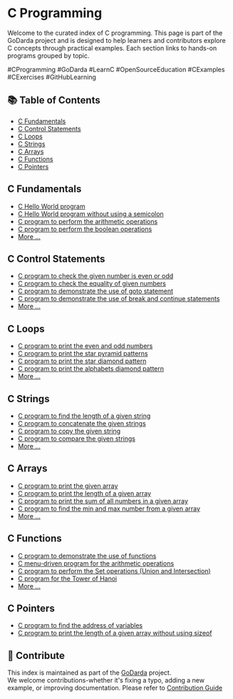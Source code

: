 # C Programming

Welcome to the curated index of C programming. This page is part of the GoDarda project and is designed to help learners and contributors explore C concepts through practical examples. Each section links to hands-on programs grouped by topic.

#CProgramming #GoDarda #LearnC #OpenSourceEducation #CExamples #CExercises #GitHubLearning

## 📚 Table of Contents

- [C Fundamentals](#c-fundamentals)
- [C Control Statements](#c-control-statements)
- [C Loops](#c-loops)
- [C Strings](#c-strings)
- [C Arrays](#c-arrays)
- [C Functions](#c-functions)
- [C Pointers](#c-pointers)

## C Fundamentals

- [C Hello World program](https://godarda.github.io/c/fundamentals/gduvqaa)
- [C Hello World program without using a semicolon](https://godarda.github.io/c/fundamentals/gdvfzhl)
- [C program to perform the arithmetic operations](https://godarda.github.io/c/fundamentals/gdadrfz)
- [C program to perform the boolean operations](https://godarda.github.io/c/fundamentals/gdzevtw)
- [More …](https://godarda.github.io/c/fundamentals)

## C Control Statements

- [C program to check the given number is even or odd](https://godarda.github.io/c/controls/gdcheqs)
- [C program to check the equality of given numbers](https://godarda.github.io/c/controls/gddwdgs)
- [C program to demonstrate the use of goto statement](https://godarda.github.io/c/controls/gdwagwy)
- [C program to demonstrate the use of break and continue statements](https://godarda.github.io/c/controls/gdecgzz)
- [More …](https://godarda.github.io/c/controls)

## C Loops

- [C program to print the even and odd numbers](https://godarda.github.io/c/loops/gdvmakr)
- [C program to print the star pyramid patterns](https://godarda.github.io/c/loops/gdzxwzt)
- [C program to print the star diamond pattern](https://godarda.github.io/c/loops/gddysru)
- [C program to print the alphabets diamond pattern](https://godarda.github.io/c/loops/gdzsayg)
- [More …](https://godarda.github.io/c/loops)

## C Strings

- [C program to find the length of a given string](https://godarda.github.io/c/strings/gdpnkez)
- [C program to concatenate the given strings](https://godarda.github.io/c/strings/gdozdow)
- [C program to copy the given string](https://godarda.github.io/c/strings/gdtwwpw)
- [C program to compare the given strings](https://godarda.github.io/c/strings/gdgdpvh)
- [More …](https://godarda.github.io/c/strings)

## C Arrays

- [C program to print the given array](https://godarda.github.io/c/arrays/gdzizzy)
- [C program to print the length of a given array](https://godarda.github.io/c/arrays/gdzzdyp)
- [C program to print the sum of all numbers in a given array](https://godarda.github.io/c/arrays/gdavnal)
- [C program to find the min and max number from a given array](https://godarda.github.io/c/arrays/gdmqyew)
- [More …](https://godarda.github.io/c/arrays)

## C Functions

- [C program to demonstrate the use of functions](https://godarda.github.io/c/functions/gdhxgee)
- [C menu-driven program for the arithmetic operations](https://godarda.github.io/c/functions/gdvdeeg)
- [C program to perform the Set operations (Union and Intersection)](https://godarda.github.io/c/functions/gdvbrva)
- [C program for the Tower of Hanoi](https://godarda.github.io/c/functions/gdcgdie)
- [More …](https://godarda.github.io/c/functions)

## C Pointers

- [C program to find the address of variables](https://godarda.github.io/c/pointers/gdvdpgg)
- [C program to print the length of a given array without using sizeof](https://godarda.github.io/c/pointers/gdlwgzw)

## 🤝 Contribute

This index is maintained as part of the [GoDarda](https://github.com/godarda) project.  
We welcome contributions-whether it's fixing a typo, adding a new example, or improving documentation. Please refer to [Contribution Guide](https://github.com/godarda/godarda.github.io/blob/main/CONTRIBUTING.md)